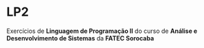 # LP2

Exercícios de **Linguagem de Programação II** do curso de **Análise e Desenvolvimento de Sistemas** da **FATEC Sorocaba**
